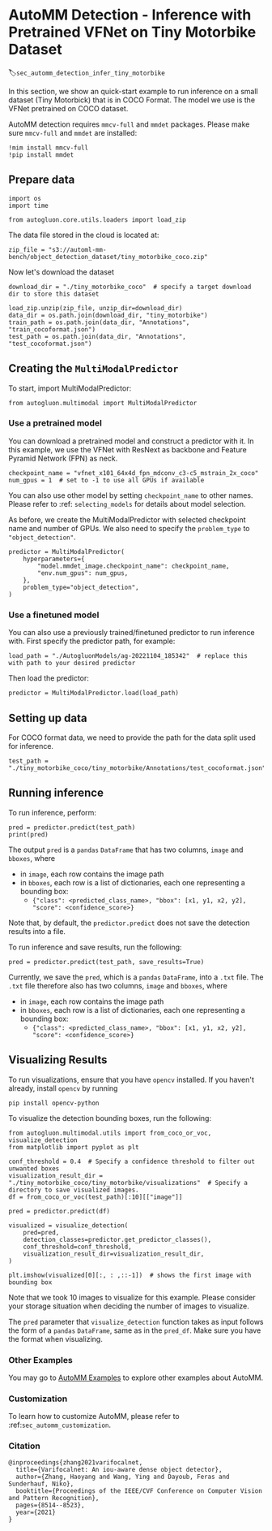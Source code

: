 # AutoMM Detection - Inference with Pretrained VFNet on Tiny Motorbike Dataset
:label:`sec_automm_detection_infer_tiny_motorbike`

In this section, we show an quick-start example to run inference on a small dataset (Tiny Motorbick) that is in COCO Format. 
The model we use is the VFNet pretrained on COCO dataset.

AutoMM detection requires `mmcv-full` and `mmdet` packages. Please make sure `mmcv-full` and `mmdet` are installed:
```{.python}
!mim install mmcv-full
!pip install mmdet
```

## Prepare data
```{.python}
import os
import time

from autogluon.core.utils.loaders import load_zip
```

The data file stored in the cloud is located at:
```{.python}
zip_file = "s3://automl-mm-bench/object_detection_dataset/tiny_motorbike_coco.zip"
```

Now let's download the dataset
```{.python}
download_dir = "./tiny_motorbike_coco"  # specify a target download dir to store this dataset

load_zip.unzip(zip_file, unzip_dir=download_dir)
data_dir = os.path.join(download_dir, "tiny_motorbike")
train_path = os.path.join(data_dir, "Annotations", "train_cocoformat.json")
test_path = os.path.join(data_dir, "Annotations", "test_cocoformat.json")
```

## Creating the `MultiModalPredictor`
To start, import MultiModalPredictor:
```{.python}
from autogluon.multimodal import MultiModalPredictor
```
### Use a pretrained model
You can download a pretrained model and construct a predictor with it. 
In this example, we use the VFNet with ResNext as backbone and Feature Pyramid Network (FPN) as neck.

```{.python}
checkpoint_name = "vfnet_x101_64x4d_fpn_mdconv_c3-c5_mstrain_2x_coco"
num_gpus = 1  # set to -1 to use all GPUs if available
```
You can also use other model by setting `checkpoint_name` to other names. 
Please refer to :ref: `selecting_models` for details about model selection.

As before, we create the MultiModalPredictor with selected checkpoint name and number of GPUs.
We also need to specify the `problem_type` to `"object_detection"`.

```{.python}
predictor = MultiModalPredictor(
    hyperparameters={
        "model.mmdet_image.checkpoint_name": checkpoint_name,
        "env.num_gpus": num_gpus,
    },
    problem_type="object_detection",
)
```

### Use a finetuned model
You can also use a previously trained/finetuned predictor to run inference with.
First specify the predictor path, for example:
```{.python}
load_path = "./AutogluonModels/ag-20221104_185342"  # replace this with path to your desired predictor
```
Then load the predictor:
```{.python}
predictor = MultiModalPredictor.load(load_path)
```

## Setting up data

For COCO format data, we need to provide the path for the data split used for inference.

```{.python}
test_path = "./tiny_motorbike_coco/tiny_motorbike/Annotations/test_cocoformat.json"
```

## Running inference
To run inference, perform:

```{.python}
pred = predictor.predict(test_path)
print(pred)
```
The output `pred` is a `pandas` `DataFrame` that has two columns, `image` and `bboxes`, where
- in `image`, each row contains the image path
- in `bboxes`, each row is a list of dictionaries, each one representing a bounding box: 
  - `{"class": <predicted_class_name>, "bbox": [x1, y1, x2, y2], "score": <confidence_score>}`

Note that, by default, the `predictor.predict` does not save the detection results into a file.

To run inference and save results, run the following:
```{.python}
pred = predictor.predict(test_path, save_results=True)
```

Currently, we save the `pred`, which is a `pandas` `DataFrame`, into a `.txt` file.
The `.txt` file therefore also has two columns, `image` and `bboxes`, where
- in `image`, each row contains the image path
- in `bboxes`, each row is a list of dictionaries, each one representing a bounding box: 
  - `{"class": <predicted_class_name>, "bbox": [x1, y1, x2, y2], "score": <confidence_score>}`

## Visualizing Results
To run visualizations, ensure that you have `opencv` installed. If you haven't already, install `opencv` by running 
```{.python}
pip install opencv-python
```

To visualize the detection bounding boxes, run the following:
```{.python}
from autogluon.multimodal.utils import from_coco_or_voc, visualize_detection
from matplotlib import pyplot as plt

conf_threshold = 0.4  # Specify a confidence threshold to filter out unwanted boxes
visualization_result_dir = "./tiny_motorbike_coco/tiny_motorbike/visualizations"  # Specify a directory to save visualized images.
df = from_coco_or_voc(test_path)[:10][["image"]]

pred = predictor.predict(df)

visualized = visualize_detection(
    pred=pred,
    detection_classes=predictor.get_predictor_classes(),
    conf_threshold=conf_threshold,
    visualization_result_dir=visualization_result_dir,
)

plt.imshow(visualized[0][:, : ,::-1])  # shows the first image with bounding box
```
Note that we took 10 images to visualize for this example. 
Please consider your storage situation when deciding the number of images to visualize.

The `pred` parameter that `visualize_detection` function takes as input follows the form of a `pandas` `DataFrame`, same as in the `pred_df`. 
Make sure you have the format when visualizing.
### Other Examples

You may go to [AutoMM Examples](https://github.com/awslabs/autogluon/tree/master/examples/automm) to explore other examples about AutoMM.

### Customization
To learn how to customize AutoMM, please refer to :ref:`sec_automm_customization`.

### Citation
```
@inproceedings{zhang2021varifocalnet,
  title={Varifocalnet: An iou-aware dense object detector},
  author={Zhang, Haoyang and Wang, Ying and Dayoub, Feras and Sunderhauf, Niko},
  booktitle={Proceedings of the IEEE/CVF Conference on Computer Vision and Pattern Recognition},
  pages={8514--8523},
  year={2021}
}
```